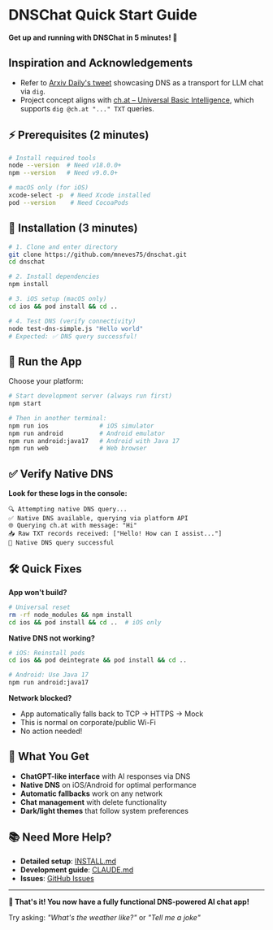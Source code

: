 # DNSChat Quick Start Guide

**Get up and running with DNSChat in 5 minutes! 🚀**

## Inspiration and Acknowledgements

- Refer to [Arxiv Daily's tweet](https://x.com/Arxiv_Daily/status/1952452878716805172) showcasing DNS as a transport for LLM chat via `dig`.
- Project concept aligns with [ch.at – Universal Basic Intelligence](https://github.com/Deep-ai-inc/ch.at), which supports `dig @ch.at "..." TXT` queries.

## ⚡ Prerequisites (2 minutes)

```bash
# Install required tools
node --version  # Need v18.0.0+
npm --version   # Need v9.0.0+

# macOS only (for iOS)
xcode-select -p  # Need Xcode installed
pod --version    # Need CocoaPods
```

## 🚀 Installation (3 minutes)

```bash
# 1. Clone and enter directory
git clone https://github.com/mneves75/dnschat.git
cd dnschat

# 2. Install dependencies
npm install

# 3. iOS setup (macOS only)
cd ios && pod install && cd ..

# 4. Test DNS (verify connectivity)
node test-dns-simple.js "Hello world"
# Expected: ✅ DNS query successful!
```

## 📱 Run the App

Choose your platform:

```bash
# Start development server (always run first)
npm start

# Then in another terminal:
npm run ios              # iOS simulator
npm run android          # Android emulator
npm run android:java17   # Android with Java 17
npm run web              # Web browser
```

## ✅ Verify Native DNS

**Look for these logs in the console:**

```
🔍 Attempting native DNS query...
✅ Native DNS available, querying via platform API
🌐 Querying ch.at with message: "Hi"
📥 Raw TXT records received: ["Hello! How can I assist..."]
🎉 Native DNS query successful
```

## 🛠️ Quick Fixes

**App won't build?**

```bash
# Universal reset
rm -rf node_modules && npm install
cd ios && pod install && cd ..  # iOS only
```

**Native DNS not working?**

```bash
# iOS: Reinstall pods
cd ios && pod deintegrate && pod install && cd ..

# Android: Use Java 17
npm run android:java17
```

**Network blocked?**

- App automatically falls back to TCP → HTTPS → Mock
- This is normal on corporate/public Wi-Fi
- No action needed!

## 🎯 What You Get

- **ChatGPT-like interface** with AI responses via DNS
- **Native DNS** on iOS/Android for optimal performance
- **Automatic fallbacks** work on any network
- **Chat management** with delete functionality
- **Dark/light themes** that follow system preferences

## 📚 Need More Help?

- **Detailed setup**: [INSTALL.md](./INSTALL.md)
- **Development guide**: [CLAUDE.md](./CLAUDE.md)
- **Issues**: [GitHub Issues](https://github.com/mneves75/dnschat/issues)

---

**🎉 That's it! You now have a fully functional DNS-powered AI chat app!**

Try asking: _"What's the weather like?"_ or _"Tell me a joke"_
